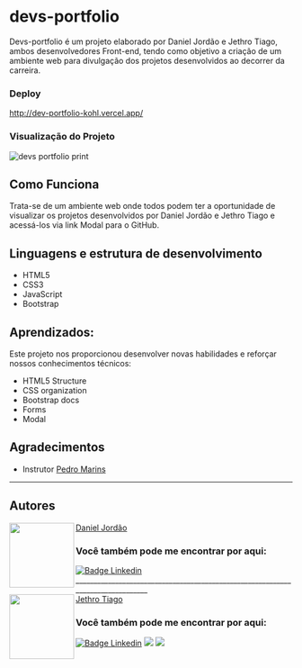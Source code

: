 # devs-portfolio
Devs-portfolio é um projeto elaborado por Daniel Jordão e Jethro Tiago, ambos desenvolvedores Front-end, tendo como objetivo a criação de um ambiente web para divulgação dos projetos desenvolvidos ao decorrer da carreira.

### Deploy

http://dev-portfolio-kohl.vercel.app/

### Visualização do Projeto

![devs portfolio print](https://user-images.githubusercontent.com/103612874/197644968-cf34df3e-6caa-4e2b-8fb5-0302269af9d9.jpg)

## Como Funciona

Trata-se de um ambiente web onde todos podem ter a oportunidade de visualizar os projetos desenvolvidos por Daniel Jordão e Jethro Tiago e acessá-los via link Modal para o GitHub.

## Linguagens e estrutura de desenvolvimento

* HTML5
* CSS3
* JavaScript
* Bootstrap

## Aprendizados:

Este projeto nos proporcionou desenvolver novas habilidades e reforçar nossos conhecimentos técnicos:

- HTML5 Structure
- CSS organization
- Bootstrap docs
- Forms
- Modal

## Agradecimentos

* Instrutor [Pedro Marins](https://github.com/pedromarins)

---

<h2 id="autor" align="left">Autores</h2>
  <img align="left" src="https://avatars.githubusercontent.com/u/101356855?v=4" width=115>
<a href="https://github.com/dsjordao">Daniel Jordão</a>
<h3 align="left">Você também pode me encontrar por aqui:</h3>
<p align="left">
  <a href="https://www.linkedin.com/in/danielsjordao/"><img src="https://img.shields.io/badge/LinkedIn-0077B5?style=for-the-badge&logo=linkedin&logoColor=white" alt="Badge Linkedin" /></a>
  <br>
  ________________________________________________________________________________
  <br>  
  <img align="left" src="https://avatars.githubusercontent.com/u/103612874?v=4" width=115>
<a href="https://github.com/JethroTiago">Jethro Tiago</a>
<h3 align="left">Você também pode me encontrar por aqui:</h3>
<p align="left">
  <a href="https://www.linkedin.com/in/jethrotiago/"><img src="https://img.shields.io/badge/LinkedIn-0077B5?style=for-the-badge&logo=linkedin&logoColor=white" alt="Badge Linkedin" /></a>
  <a href="https://www.youtube.com/c/BEIRADAAVENTURA" target="_blank"><img src="https://img.shields.io/badge/YouTube-FF0000?style=for-the-badge&logo=youtube&logoColor=white" target="_blank"></a>
  <a href="https://instagram.com/jethrotiago" target="_blank"><img src="https://img.shields.io/badge/-Instagram-%23E4405F?style=for-the-badge&logo=instagram&logoColor=white" target="_blank"></a>
  <br>

